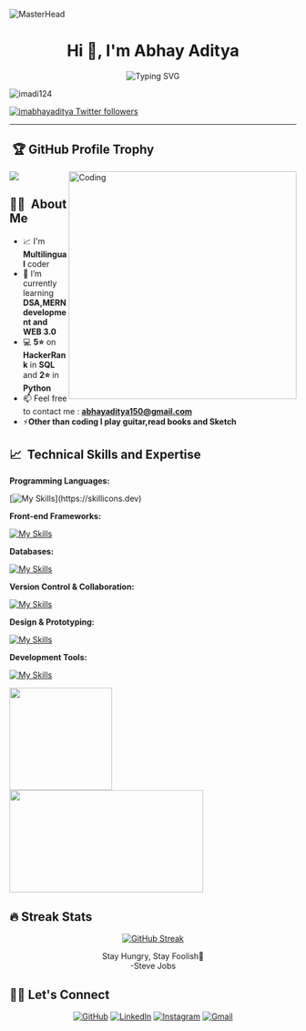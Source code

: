 ![MasterHead](https://repository-images.githubusercontent.com/588181932/e36ec678-7984-4cdd-8e4c-a3932772ff8e)
<h1 align="center">Hi 👋, I'm Abhay Aditya</h1>

<p align="center">
  <img src="https://readme-typing-svg.demolab.com/?lines=Aspiring+Full-Stack+Developer;UI/UX+Developer;Learning+Web+3.0;Blockchain+Technology;+++++;&center=true&width=600" alt="Typing SVG">
</p>



<p align="left">
  <img src="https://komarev.com/ghpvc/?username=imadi124&label=Profile%20views&color=0e75b6&style=flat" alt="imadi124" />
</p>

<p align="left">
  <a href="https://x.com/iamabhayaditya" target="_blank">
    <img src="https://img.shields.io/twitter/follow/imabhayaditya?logo=twitter&style=for-the-badge" alt="imabhayaditya Twitter followers" style="max-width: 100%;">
  </a>
</p>

---

## &nbsp;🏆 GitHub Profile Trophy

<img src="https://github-profile-trophy.vercel.app/?username=adityaranjan2005&theme=juicyfresh&no-bg=true" />

<img align="right" alt="Coding" width="400" src="https://i.pinimg.com/originals/81/17/8b/81178b47a8598f0c81c4799f2cdd4057.gif">

## 👨‍💻  &nbsp;About Me 
- 📈 I'm **Multilingual** coder
- 🌱 I’m currently learning **DSA,MERN development and WEB 3.0**
- 💻 **5⭐** on **HackerRank** in **SQL** and **2⭐** in **Python**
- 📫 Feel free to contact me : **abhayaditya150@gmail.com**
- ⚡**Other than coding I play guitar,read books and Sketch**

## 📈  &nbsp;Technical Skills and Expertise
**Programming Languages:**

[![My Skills](https://skillicons.dev/icons?i=python,c,java,)](https://skillicons.dev)

**Front-end Frameworks:**

[![My Skills](https://skillicons.dev/icons?i=html,css)](https://skillicons.dev)

**Databases:**

[![My Skills](https://skillicons.dev/icons?i=mysql)](https://skillicons.dev)


**Version Control & Collaboration:**

[![My Skills](https://skillicons.dev/icons?i=git,github,notion,replit)](https://skillicons.dev)

**Design & Prototyping:**

[![My Skills](https://skillicons.dev/icons?i=figma,canva)](https://skillicons.dev)


**Development Tools:**

[![My Skills](https://skillicons.dev/icons?i=visualstudio,vscode)](https://skillicons.dev)

<p>
  
<p align="left"> 
<a href="https://github.com/imadi124"> 
<img height="180em" src="https://github-readme-stats-eight-theta.vercel.app/api?username=imadi124&show_icons=true&theme=algolia&include_all_commits=true&count_private=true"/> 
<img height="180em" width = "340em" src="https://github-readme-stats-eight-theta.vercel.app/api/top-langs/?username=imadi124&layout=compact&langs_count=8&theme=algolia"/> 
</a>
</p>

## 🔥 Streak Stats

<p align="center">
  <a href="https://git.io/streak-stats">
    <img src="https://github-readme-streak-stats.herokuapp.com?user=imadi124&theme=meta-dark&hide_border=true" alt="GitHub Streak" />
  </a>
</p>

  <p align="center"> Stay Hungry, Stay Foolish🤖<br>-Steve Jobs </p>
</p>

## 🙋‍♀️ Let's Connect

<p align="center">
	<a href="https://github.com/imadi124" target="_blank"><img src="https://img.icons8.com/bubbles/50/000000/github.png" alt="GitHub"/></a>
	<a href="https://www.linkedin.com/in/abhayaditya/" target="_blank"><img src="https://img.icons8.com/bubbles/50/000000/linkedin.png" alt="LinkedIn"/></a>
	<a href="https://www.x.com/iamabhayaditya/" target="_blank"><img src="https://img.icons8.com/bubbles/50/000000/x.png" alt="Instagram"/></a>
	<a href="mailto:abhayaditya150@gmail.com" target="_blank"><img src="https://img.icons8.com/bubbles/50/000000/gmail.png" alt="Gmail"/></a>
</p>


